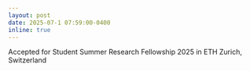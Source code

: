 ```yaml
---
layout: post
date: 2025-07-1 07:59:00-0400
inline: true
---
```


Accepted for Student Summer Research Fellowship 2025 in ETH Zurich, Switzerland

